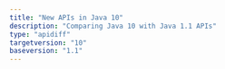 ```yaml
---
title: "New APIs in Java 10"
description: "Comparing Java 10 with Java 1.1 APIs"
type: "apidiff"
targetversion: "10"
baseversion: "1.1"
---
```

